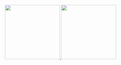 <div align="center">
  <a href="https://github.com/JVtristaoAC">
  <img height="180em" src="https://github-readme-stats.vercel.app/api?username=JVtristaoAC&show_icons=true&theme=dracula&include_all_commits=true&count_private=true"/>
  <img height="180em" src="https://github-readme-stats.vercel.app/api/top-langs/?username=JVtristaoAC&layout=compact&langs_count=7&theme=dracula"/>
</div>

